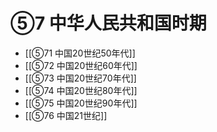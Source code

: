 # ⑤7 中华人民共和国时期

- [[⑤71 中国20世纪50年代]]
- [[⑤72 中国20世纪60年代]]
- [[⑤73 中国20世纪70年代]]
- [[⑤74 中国20世纪80年代]]
- [[⑤75 中国20世纪90年代]]
- [[⑤76 中国21世纪]]
